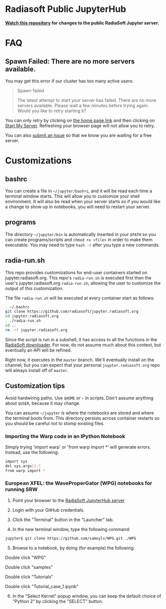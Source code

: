 # Radiasoft Public JupyterHub

__[Watch this repository](https://help.github.com/en/articles/watching-and-unwatching-repositories)
for changes to the public RadiaSoft Jupyter server.__

# FAQ

## Spawn Failed: There are no more servers available.

You may get this error if our cluster has too many active users:

>  Spawn failed
>
> The latest attempt to start your server has failed. There are no more servers available. Please wait a few minutes before trying again. Would you like to retry starting it? 


You can only retry by clicking on
[the home page link](https://jupyter.radiasoft.org/hub/home) and then
clicking on
[Start My Server](https://jupyter.radiasoft.org/hub/spawn). Refreshing
your browser page will not allow you to retry.

You can also [submit an Issue](https://github.com/radiasoft/jupyter.radiasoft.org/issues/new)
so that we know you are waiting for a free server.

# Customizations

## bashrc

You can create a file in `~/jupyter/bashrc`, and it will be read each
time a terminal window starts. This will allow you to customize your
shell environment. It will also be read when your server starts so if
you would like a change to show up in notebooks, you will need to restart
your server.

## programs

The directory `~/jupyter/bin` is automatically inserted in your `$PATH`
so you can create programs/scripts and `chmod +x <file>` in order to make
them executable. You may need to type `hash -r` after you type a new
commands.

## radia-run.sh

This repo provides customizations for end-user containers started on
jupyter.radiasoft.org. This repo's `radia-run.sh` is executed first
then the user's jupyter.radiasoft.org `radia-run.sh`, allowing
the user to customize the output of this customization.

The file `radia-run.sh` will be executed at every container start
as follows:

```bash
. ~/.bashrc
git clone https://github.com/radiasoft/jupyter.radiasoft.org
cd jupyter.radiasoft.org
. ./radia-run.sh
cd ..
rm -rf jupyter.radiasoft.org
```

Since the script is run in a subshell, it has access to
all the functions in the
[RadiaSoft downloader](https://github.com/radiasoft/download).
For now, do not assume much about this context, but eventually
an API will be refined.

Right now, it executes in the `master` branch. We'll eventually
install on the channel, but you can expect that your personal
`juypter.radiasoft.org` repo will always install off of
`master`.

## Customization tips

Avoid hardwiring paths. Use `$HOME` or `~` in scripts. Don't assume
anything about `$USER`, because it may change.

You can assume `~/jupyter` is where the notebooks are stored and
where the terminal boots from. This directory persists across
container restarts so you should be careful not to stomp
existing files.

### Importing the Warp code in an IPython Notebook

Simply trying 'import warp' or 'from warp import *' will generate errors. Instead, use the following:
```bash
import sys
del sys.argv[1:]
from warp import *
```

### European XFEL: the WaveProperGator (WPG) notebooks for running SRW

1) Point your browser to the [RadiaSoft JupyterHub server](https://jupyter.radiasoft.org)

2) Login with your GitHub credentials.

3) Click the "Terminal" button in the "Launcher" tab.

4) In the new terminal window, type the following command:

```bash
jupyter$ git clone https://github.com/samoylv/WPG.git ./WPG
```

5) Browse to a notebook, by doing (for example) the following:

Double click "WPG"

Double click "samples"

Double click "Tutorials"

Double click "Tutorial_case_1.ipynb"

6) In the "Select Kernel" popup window, you can keep the default choice of "Python 2" by clicking the "SELECT" button.
